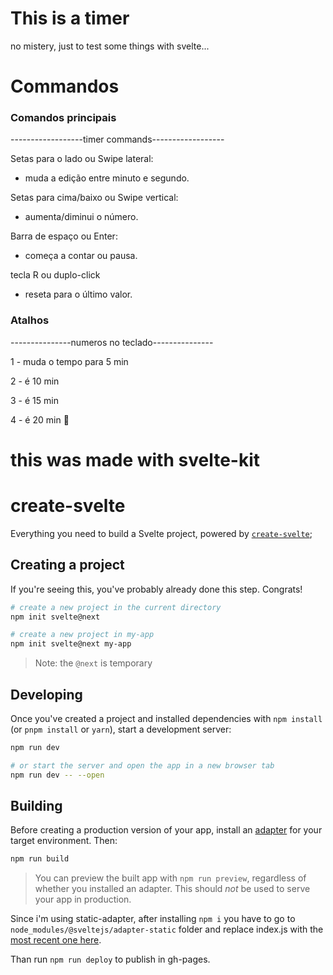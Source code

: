 # This is a timer
  no mistery, just to test some things with svelte...

# Commandos
### Comandos principais
------------------timer commands------------------

Setas para o lado ou Swipe lateral:
 - muda a edição entre minuto e segundo.

Setas para cima/baixo ou Swipe vertical:
 - aumenta/diminui o número.

Barra de espaço ou Enter:
 - começa a contar ou pausa.

tecla R ou duplo-click
 - reseta para o último valor.

### Atalhos
---------------numeros no teclado---------------

 1 - muda o tempo para 5 min

 2 - é 10 min

 3 - é 15 min

 4 - é 20 min :herb:

# this was made with svelte-kit
# create-svelte

Everything you need to build a Svelte project, powered by [`create-svelte`](https://github.com/sveltejs/kit/tree/master/packages/create-svelte);

## Creating a project

If you're seeing this, you've probably already done this step. Congrats!

```bash
# create a new project in the current directory
npm init svelte@next

# create a new project in my-app
npm init svelte@next my-app
```

> Note: the `@next` is temporary

## Developing

Once you've created a project and installed dependencies with `npm install` (or `pnpm install` or `yarn`), start a development server:

```bash
npm run dev

# or start the server and open the app in a new browser tab
npm run dev -- --open
```

## Building

Before creating a production version of your app, install an [adapter](https://kit.svelte.dev/docs#adapters) for your target environment. Then:

```bash
npm run build
```

> You can preview the built app with `npm run preview`, regardless of whether you installed an adapter. This should _not_ be used to serve your app in production.

Since i'm using static-adapter, after installing `npm i` you have to go to `node_modules/@sveltejs/adapter-static` folder and replace index.js with the [most recent one here](https://github.com/sveltejs/kit/tree/master/packages/adapter-static).

Than run `npm run deploy` to publish in gh-pages.
